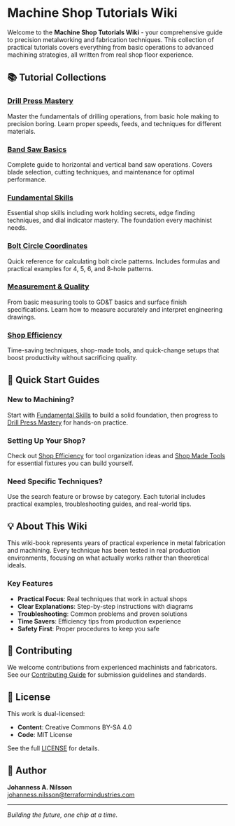 # Machine Shop Tutorials Wiki

Welcome to the **Machine Shop Tutorials Wiki** - your comprehensive guide to
precision metalworking and fabrication techniques. This collection of
practical tutorials covers everything from basic operations to advanced
machining strategies, all written from real shop floor experience.

## 📚 Tutorial Collections

### [Drill Press Mastery](drill_press/)

Master the fundamentals of drilling operations, from basic hole making to
precision boring. Learn proper speeds, feeds, and techniques for different
materials.

### [Band Saw Basics](band_saw/)

Complete guide to horizontal and vertical band saw operations. Covers blade
selection, cutting techniques, and maintenance for optimal performance.

### [Fundamental Skills](fundamentals/)

Essential shop skills including work holding secrets, edge finding
techniques, and dial indicator mastery. The foundation every machinist needs.

### [Bolt Circle Coordinates](bolt_circles/)

Quick reference for calculating bolt circle patterns. Includes formulas and
practical examples for 4, 5, 6, and 8-hole patterns.

### [Measurement & Quality](measurement/)

From basic measuring tools to GD&T basics and surface finish specifications.
Learn how to measure accurately and interpret engineering drawings.

### [Shop Efficiency](shop_efficiency/)

Time-saving techniques, shop-made tools, and quick-change setups that boost
productivity without sacrificing quality.

## 🎯 Quick Start Guides

### New to Machining?

Start with [Fundamental Skills](fundamentals/) to build a solid foundation,
then progress to [Drill Press Mastery](drill_press/) for hands-on practice.

### Setting Up Your Shop?

Check out [Shop Efficiency](shop_efficiency/) for tool organization ideas and
[Shop Made Tools](shop_efficiency/shop_made_tools.md) for essential fixtures
you can build yourself.

### Need Specific Techniques?

Use the search feature or browse by category. Each tutorial includes
practical examples, troubleshooting guides, and real-world tips.

## 💡 About This Wiki

This wiki-book represents years of practical experience in metal fabrication
and machining. Every technique has been tested in real production
environments, focusing on what actually works rather than theoretical
ideals.

### Key Features

- **Practical Focus**: Real techniques that work in actual shops
- **Clear Explanations**: Step-by-step instructions with diagrams
- **Troubleshooting**: Common problems and proven solutions
- **Time Savers**: Efficiency tips from production experience
- **Safety First**: Proper procedures to keep you safe

## 🔧 Contributing

We welcome contributions from experienced machinists and fabricators. See our
[Contributing Guide](about/CONTRIBUTING.md) for submission guidelines and
standards.

## 📄 License

This work is dual-licensed:

- **Content**: Creative Commons BY-SA 4.0
- **Code**: MIT License

See the full [LICENSE](../LICENSE.md) for details.

## 👤 Author

**Johanness A. Nilsson**  
[johanness.nilsson@terraformindustries.com](mailto:johanness.nilsson@terraformindustries.com)

---

*Building the future, one chip at a time.*

